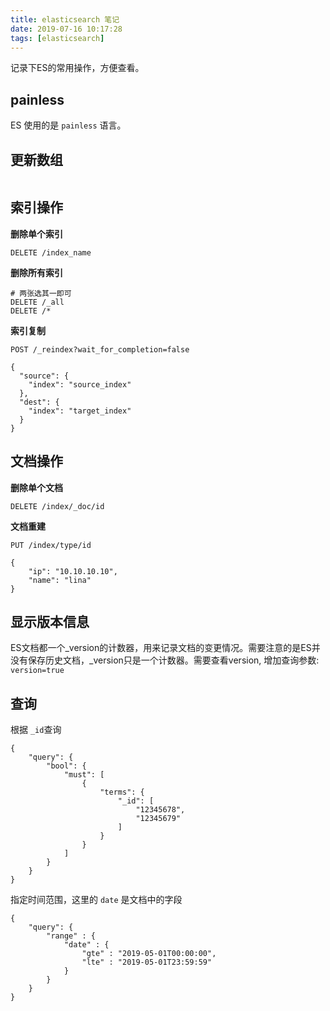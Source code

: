 ```yaml
---
title: elasticsearch 笔记
date: 2019-07-16 10:17:28
tags: [elasticsearch]
---
```




记录下ES的常用操作，方便查看。

<!-- more -->



## painless

ES 使用的是 `painless` 语言。

## 更新数组

```json

```



## 索引操作

**删除单个索引**

```
DELETE /index_name
```



**删除所有索引**

```
# 两张选其一即可
DELETE /_all
DELETE /*
```

**索引复制**

```
POST /_reindex?wait_for_completion=false

{
  "source": {
    "index": "source_index"
  },
  "dest": {
    "index": "target_index"
  }
}
```



## 文档操作

**删除单个文档**

```
DELETE /index/_doc/id
```



**文档重建**

```
PUT /index/type/id

{
    "ip": "10.10.10.10",
    "name": "lina"
}
```



## 显示版本信息

ES文档都一个_version的计数器，用来记录文档的变更情况。需要注意的是ES并没有保存历史文档，_version只是一个计数器。需要查看version, 增加查询参数: `version=true`

## 查询

根据 `_id`查询

```
{
    "query": {
        "bool": {
            "must": [
                {
                    "terms": {
                        "_id": [
                            "12345678",
                            "12345679"
                        ]
                    }
                }
            ]
        }
    }
}
```

指定时间范围，这里的 `date` 是文档中的字段

```
{
    "query": {
        "range" : {
            "date" : {
                "gte" : "2019-05-01T00:00:00",
                "lte" : "2019-05-01T23:59:59"
            }
        }
    }
}
```

